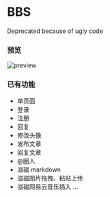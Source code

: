 # BBS
Deprecated because of ugly code


### 预览

![preview](https://raw.githubusercontent.com/zh-h/BBS/master/src/main/webapp/static/img/preview.jpg)


### 已有功能

- 单页面
- 登录
- 注册
- 回复
- 修改头像
- 发布文章
- 回复文章
- @圈人
- 滋磁 markdown
- 滋磁图片拖拽、粘贴上传
- 滋磁网易云音乐插入
...


